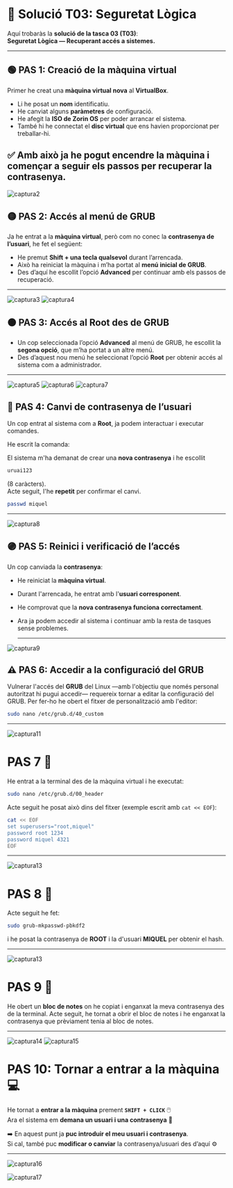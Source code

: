 # 🔧 Solució T03: Seguretat Lògica

Aquí trobaràs la **solució de la tasca 03 (T03)**:  
**Seguretat Lògica — Recuperant accés a sistemes.**



---


## 🟢 PAS 1: Creació de la màquina virtual

Primer he creat una **màquina virtual nova** al **VirtualBox**.  

- Li he posat un **nom** identificatiu.  
- He canviat alguns **paràmetres** de configuració.  
- He afegit la **ISO de Zorin OS** per poder arrancar el sistema.  
- També hi he connectat el **disc virtual** que ens havien proporcionat per treballar-hi.  

✅ Amb això ja he pogut encendre la màquina i començar a seguir els passos per **recuperar la contrasenya**.
---

![captura2](img/capt2.png)


## 🟡 PAS 2: Accés al menú de GRUB

Ja he entrat a la **màquina virtual**, però com no conec la **contrasenya de l’usuari**, he fet el següent:  

- He premut **Shift + una tecla qualsevol** durant l’arrencada.  
- Això ha reiniciat la màquina i m’ha portat al **menú inicial de GRUB**.  
- Des d’aquí he escollit l’opció **Advanced** per continuar amb els passos de recuperació.
---

![captura3](img/capt3.png)
![captura4](img/capt4.png)


## 🟠 PAS 3: Accés al Root des de GRUB

- Un cop seleccionada l’opció **Advanced** al menú de GRUB, he escollit la **segona opció**, que m’ha portat a un altre menú.  
- Des d’aquest nou menú he seleccionat l’opció **Root** per obtenir accés al sistema com a administrador.

---

![captura5](img/capt5.png)
![captura6](img/capt6.png)
![captura7](img/capt7.png)



## 🔵 PAS 4: Canvi de contrasenya de l’usuari

Un cop entrat al sistema com a **Root**, ja podem interactuar i executar comandes.

He escrit la comanda:

El sistema m'ha demanat de crear una **nova contrasenya** i he escollit 
```bash
uruai123
```
 (8 caràcters).  
Acte seguit, l'he **repetit** per confirmar el canvi.

```bash
passwd miquel
```
---

![captura8](img/capt8.png)


## 🟣 PAS 5: Reinici i verificació de l’accés

Un cop canviada la **contrasenya**:  

- He reiniciat la **màquina virtual**.  
- Durant l'arrencada, he entrat amb l'**usuari corresponent**.  
- He comprovat que la **nova contrasenya funciona correctament**.  
- Ara ja podem accedir al sistema i continuar amb la resta de tasques sense problemes.

  ---

![captura9](img/capt9.png)


## ⚠️ PAS 6: Accedir a la configuració del GRUB

Vulnerar l'accés del **GRUB** del Linux —amb l'objectiu que només personal autoritzat hi pugui accedir— requereix tornar a editar la configuració del GRUB. Per fer-ho he obert el fitxer de personalització amb l'editor:

```bash
sudo nano /etc/grub.d/40_custom

```
---
![captura11](img/capt11.png)

# PAS 7 🧭

He entrat a la terminal des de la màquina virtual i he executat:

```bash
sudo nano /etc/grub.d/00_header
```

Acte seguit he posat això dins del fitxer (exemple escrit amb `cat << EOF`):

```bash
cat << EOF
set superusers="root,miquel"
password root 1234
password miquel 4321
EOF
```
---
![captura13](img/capt12.png)


# PAS 8 🔐

Acte seguit he fet:

```bash
sudo grub-mkpasswd-pbkdf2
```

i he posat la contrasenya de **ROOT** i la d'usuari **MIQUEL** per obtenir el hash.

---

![captura13](img/capt13.png)


# PAS 9 📝

He obert un **bloc de notes** on he copiat i enganxat la meva contrasenya des de la terminal.
Acte seguit, he tornat a obrir el bloc de notes i he enganxat la contrasenya que prèviament tenia al bloc de notes.

---

![captura14](img/capt14.png)
![captura15](img/capt15.png)



# PAS 10: Tornar a entrar a la màquina 💻

He tornat a **entrar a la màquina** prement **`SHIFT + CLICK`** 🖱️  
Ara el sistema em **demana un usuari i una contrasenya** 🔐  

➡️ En aquest punt ja **puc introduir el meu usuari i contrasenya**.  
Si cal, també puc **modificar o canviar** la contrasenya/usuari des d’aquí ⚙️  

---

![captura16](img/capt16.png)

![captura17](img/capt17.png)















